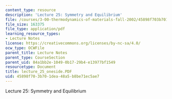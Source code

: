 ```yaml
---
content_type: resource
description: 'Lecture 25: Symmetry and Equilibrium'
file: /courses/3-00-thermodynamics-of-materials-fall-2002/45898f703b701dea48a5b8be71ec5ae7_lecture_25_oneside.PDF
file_size: 163375
file_type: application/pdf
learning_resource_types:
- Lecture Notes
license: https://creativecommons.org/licenses/by-nc-sa/4.0/
ocw_type: OCWFile
parent_title: Lecture Notes
parent_type: CourseSection
parent_uid: 84a1bb2e-1049-0b17-29b4-e13977bf1549
resourcetype: Document
title: lecture_25_oneside.PDF
uid: 45898f70-3b70-1dea-48a5-b8be71ec5ae7
---
```

Lecture 25: Symmetry and Equilibrium